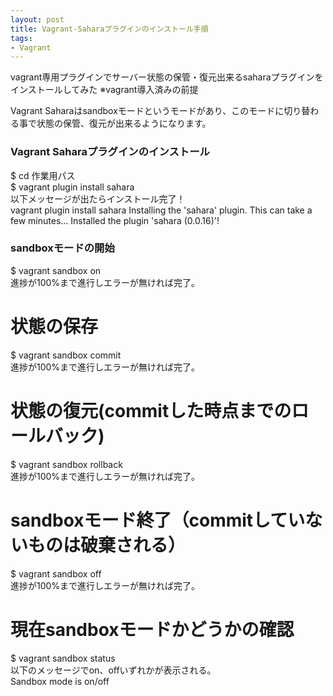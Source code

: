 ```yaml
---
layout: post
title: Vagrant-Saharaプラグインのインストール手順
tags: 
- Vagrant
---
```

vagrant専用プラグインでサーバー状態の保管・復元出来るsaharaプラグインをインストールしてみた
※vagrant導入済みの前提
  
<!-- more -->
Vagrant Saharaはsandboxモードというモードがあり、このモードに切り替わる事で状態の保管、復元が出来るようになります。

### Vagrant Saharaプラグインのインストール
$ cd 作業用パス  
$ vagrant plugin install sahara  
以下メッセージが出たらインストール完了！  
vagrant plugin install sahara Installing the 'sahara' plugin. This can take a few minutes... Installed the plugin 'sahara (0.0.16)'!   

### sandboxモードの開始
$ vagrant sandbox on  
進捗が100%まで進行しエラーが無ければ完了。  

# 状態の保存
$ vagrant sandbox commit  
進捗が100%まで進行しエラーが無ければ完了。  

# 状態の復元(commitした時点までのロールバック)
$ vagrant sandbox rollback  
進捗が100%まで進行しエラーが無ければ完了。  

# sandboxモード終了（commitしていないものは破棄される）
$ vagrant sandbox off  
進捗が100%まで進行しエラーが無ければ完了。  

# 現在sandboxモードかどうかの確認
$ vagrant sandbox status  
以下のメッセージでon、offいずれかが表示される。  
Sandbox mode is on/off
